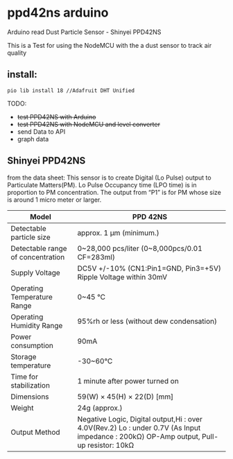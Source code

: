 # ppd42ns arduino
Arduino read Dust Particle Sensor - Shinyei PPD42NS

This is a Test for using the NodeMCU with the a dust sensor to track air quality

## install:
```
pio lib install 18 //Adafruit DHT Unified
```

TODO:
* ~~test PPD42NS with Arduino~~
* ~~test PPD42NS with NodeMCU and level converter~~
* send Data to API
* graph data

## Shinyei PPD42NS

from the data sheet:
This sensor is to create Digital (Lo Pulse) output to Particulate Matters(PM). Lo Pulse Occupancy time (LPO
time) is in proportion to PM concentration. The output from “P1” is for PM whose size is around 1 micro meter
or larger.

| Model | PPD 42NS |
|---|---|
| Detectable particle size | approx. 1 μm (minimum.) |
| Detectable  range  of  concentration  | 0~28,000 pcs/liter (0~8,000pcs/0.01 CF=283ml) |
| Supply  Voltage  | DC5V +/-10%    (CN1:Pin1=GND, Pin3=+5V) Ripple Voltage within 30mV |
| Operating Temperature Range  | 0~45 °C |
| Operating  Humidity  Range  | 95%rh or less (without dew condensation) |
| Power  consumption  | 90mA |
| Storage temperature  | -30~60°C |
| Time for stabilization  | 1 minute after power turned on |
| Dimensions | 59(W) × 45(H) × 22(D) [mm] |
| Weight  | 24g (approx.) |
| Output Method | Negative Logic, Digital output,Hi : over 4.0V(Rev.2)    Lo : under 0.7V (As Input impedance : 200kΩ) OP-Amp output, Pull-up resistor: 10kΩ |
